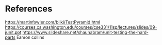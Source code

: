 # References
https://martinfowler.com/bliki/TestPyramid.html
https://courses.cs.washington.edu/courses/cse331/11sp/lectures/slides/09-junit.ppt
https://www.slideshare.net/shaunabram/unit-testing-the-hard-parts
Eamon collins